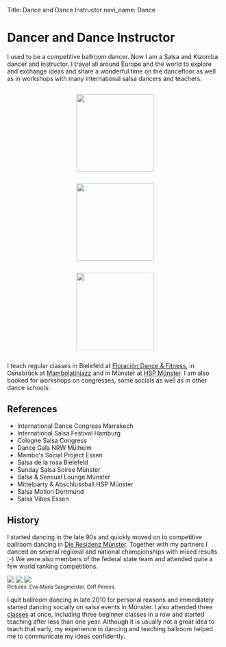 Title: Dance and Dance Instructor
navi_name: Dance

# Dancer and Dance Instructor

I used to be a competitive ballroom dancer. Now I am a Salsa and Kizomba dancer and instructor. I travel all around Europe and the world to explore and exchange ideas and share a wonderful time on the dancefloor as well as in workshops with many international salsa dancers and teachers.

<div class="row dance-school-logos">
    <div class="col-sm-4">
        <a href="http://www.floracion.de/">
            <img src="images/dance/floracion.png" alt="" width="180">
        </a>
    </div>
    <div class="col-sm-4">
        <a href="https://web.facebook.com/salsa.osnabrueck">
            <img src="images/dance/mambolatinjazz.jpg" alt="" width="180">
        </a>
    </div>
    <div class="col-sm-4">
        <a href="https://muenster.hochschulsport-nrw.de/angebote/aktueller_zeitraum/_Salsa.html">
            <img src="images/dance/hsp.svg" alt="" width="180">
        </a>
    </div>
</div>
<style type="text/css">
    .dance-school-logos div { text-align: center }
    .dance-school-logos img { margin: 1em }
</style>

I teach regular classes in Bielefeld at [Floración Dance & Fitness][floracion], in Osnabrück at [Mambolatinjazz][mambolatinjazz] and in Münster at [HSP Münster][hsp-salsa]. I am also booked for workshops on congresses, some socials as well as in other dance schools:

[floracion]: http://www.floracion.de/
[mambolatinjazz]: https://web.facebook.com/salsa.osnabrueck
[hsp-salsa]: https://muenster.hochschulsport-nrw.de/angebote/aktueller_zeitraum/_Salsa.html

## References

- International Dance Congress Marrakech
- International Salsa Festival Hamburg
- Cologne Salsa Congress
- Dance Gala NRW Mülheim
- Mambo's Social Project Essen
- Salsa de la rosa Bielefeld
- Sunday Salsa Soiree Münster
- Salsa & Sensual Lounge Münster
- Mittelparty & Abschlussball HSP Münster
- Salsa Motion Dortmund
- Salsa Vibes Essen

## History

I started dancing in the late 90s and quickly moved on to competitive ballroom dancing in [Die Residenz Münster][resi]. Together with my partners I danced on several regional and national championships with mixed results. ;-) We were also members of the federal state team and attended quite a few world ranking competitions.

[![][bonn_tn]][bonn]
[![][lma_tn]][lma]
[![][goc_tn]][goc]<br>
<small>Pictures: Eva-Maria Sangmeister, Cliff Pereira.</small>

[bonn]: images/dance/bonn.jpg
[bonn_tn]: images/dance/bonn_tn.jpg
[lma]: images/dance/lma.jpg
[lma_tn]: images/dance/lma_tn.jpg
[goc]: images/dance/goc.jpg
[goc_tn]: images/dance/goc_tn.jpg

I quit ballroom dancing in late 2010 for personal reasons and immediately started dancing socially on salsa events in Münster. I also attended three [classes][hsp-salsa] at once, including three beginner classes in a row and started teaching after less than one year. Although it is usually not a great idea to teach that early, my experience in dancing and teaching ballroom helped me to communicate my ideas confidently.

[resi]: http://www.die-residenz-muenster.de/
[hsp-salsa]: https://muenster.hochschulsport-nrw.de/angebote/aktueller_zeitraum/_Salsa.html
